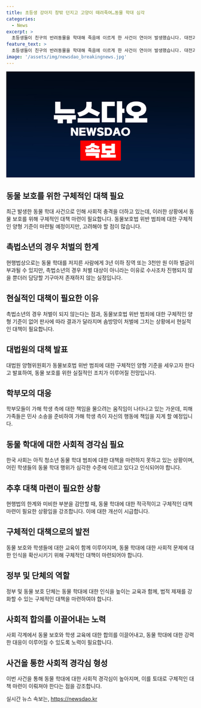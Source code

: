 ```yaml
---
title: 초등생 강아지 창밖 던지고 고양이 때려죽여…동물 학대 심각
categories:
  - News
excerpt: >
  초등생들이 친구의 반려동물을 학대해 죽음에 이르게 한 사건이 연이어 발생했습니다. 대전과 인천 송도에서 발생한 2건의 동물 학대 사건에 대해 공식 홈페이지를 통해 동물자유연대가 공개했습니다. 대전에서는 12세 초등학생 두 명이 친구 집에 침입해 반려묘를 번갈아 가며 차고 때려 죽였고, 인천 송도에서는 9세 아동이 친구 집에서 반려견을 창밖으로 던져 죽였습니다. 해당 사건들로 자유연대는 청소년 동물 학대 범죄 심각성을 강조하며 현행법상 대책 부재를 지적하고 있습니다.
feature_text: >
  초등생들이 친구의 반려동물을 학대해 죽음에 이르게 한 사건이 연이어 발생했습니다. 대전과 인천 송도에서 발생한 2건의 동물 학대 사건에 대해 공식 홈페이지를 통해 동물자유연대가 공개했습니다. 대전에서는 12세 초등학생 두 명이 친구 집에 침입해 반려묘를 번갈아 가며 차고 때려 죽였고, 인천 송도에서는 9세 아동이 친구 집에서 반려견을 창밖으로 던져 죽였습니다. 해당 사건들로 자유연대는 청소년 동물 학대 범죄 심각성을 강조하며 현행법상 대책 부재를 지적하고 있습니다.
image: '/assets/img/newsdao_breakingnews.jpg'
---
```


<p><img src="/assets/img/newsdao_breakingnews.jpg" alt="firstkoreanews 속보" /></p>

<h2 data-ke-size="size26">동물 보호를 위한 구체적인 대책 필요</h2>

<p data-ke-size="size16">최근 발생한 동물 학대 사건으로 인해 사회적 충격을 더하고 있는데, 이러한 상황에서 동물 보호를 위해 구체적인 대책 마련이 필요합니다. 동물보호법 위반 범죄에 대한 구체적인 양형 기준이 마련될 예정이지만, 고려해야 할 점이 많습니다.</p>

<h2 data-ke-size="size26">촉법소년의 경우 처벌의 한계</h2>

<p data-ke-size="size16">현행법상으로는 동물 학대를 저지른 사람에게 3년 이하 징역 또는 3천만 원 이하 벌금이 부과될 수 있지만, 촉법소년의 경우 처벌 대상이 아니라는 이유로 수사조차 진행되지 않을 뿐더러 담당할 기구마저 존재하지 않는 실정입니다.</p>

<h2 data-ke-size="size26">현실적인 대책이 필요한 이유</h2>

<p data-ke-size="size16">촉법소년의 경우 처벌이 되지 않는다는 점과, 동물보호법 위반 범죄에 대한 구체적인 양형 기준이 없어 판사에 따라 결과가 달라지며 솜방망이 처벌에 그치는 상황에서 현실적인 대책이 필요합니다.</p>

<h2 data-ke-size="size26">대법원의 대책 발표</h2>

<p data-ke-size="size16">대법원 양형위원회가 동물보호법 위반 범죄에 대한 구체적인 양형 기준을 세우고자 한다고 발표하여, 동물 보호를 위한 실질적인 조치가 이루어질 전망입니다.</p>

<h2 data-ke-size="size26">학부모의 대응</h2>

<p data-ke-size="size16">학부모들이 가해 학생 측에 대한 책임을 물으려는 움직임이 나타나고 있는 가운데, 피해 가족들은 민사 소송을 준비하여 가해 학생 측이 자신의 행동에 책임을 지게 할 예정입니다.</p>

<h2 data-ke-size="size26">동물 학대에 대한 사회적 경각심 필요</h2>

<p data-ke-size="size16">한국 사회는 아직 청소년 동물 학대 범죄에 대한 대책을 마련하지 못하고 있는 상황이며, 어린 학생들의 동물 학대 행위가 심각한 수준에 이르고 있다고 인식되어야 합니다.</p>

<h2 data-ke-size="size26">추후 대책 마련이 필요한 상황</h2>

<p data-ke-size="size16">현행법의 한계와 미비한 부분을 감안할 때, 동물 학대에 대한 적극적이고 구체적인 대책 마련이 필요한 상황임을 강조합니다. 이에 대한 개선이 시급합니다.</p>

<h2 data-ke-size="size26">구체적인 대책으로의 발전</h2>

<p data-ke-size="size16">동물 보호와 학생들에 대한 교육이 함께 이루어지며, 동물 학대에 대한 사회적 문제에 대한 인식을 확산시키기 위해 구체적인 대책이 마련되어야 합니다.</p>

<h2 data-ke-size="size26">정부 및 단체의 역할</h2>

<p data-ke-size="size16">정부 및 동물 보호 단체는 동물 학대에 대한 인식을 높이는 교육과 함께, 법적 제재를 강화할 수 있는 구체적인 대책을 마련하여야 합니다.</p>

<h2 data-ke-size="size26">사회적 합의를 이끌어내는 노력</h2>

<p data-ke-size="size16">사회 각계에서 동물 보호와 학생 교육에 대한 합의를 이끌어내고, 동물 학대에 대한 강력한 대응이 이루어질 수 있도록 노력이 필요합니다.</p>

<h2 data-ke-size="size26">사건을 통한 사회적 경각심 형성</h2>

<p data-ke-size="size16">이번 사건을 통해 동물 학대에 대한 사회적 경각심이 높아지며, 이를 토대로 구체적인 대책 마련이 이뤄져야 한다는 점을 강조합니다.</p>
실시간 뉴스 속보는, <a href="https://newsdao.kr" rel="dofollow">https://newsdao.kr</a>


